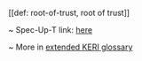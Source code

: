 [[def: root-of-trust, root of trust]]

~ Spec-Up-T link: <a href='https://weboftrust.github.io/WOT-terms/docs/glossary/root-of-trust'>here</a>

~ More in <a href="https://weboftrust.github.io/WOT-terms/docs/glossary/root-of-trust">extended KERI glossary</a>
